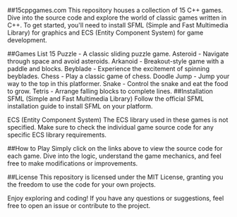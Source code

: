 ##15cppgames.com
This repository houses a collection of 15 C++ games. Dive into the source code and explore the world of classic games written in C++. To get started, you'll need to install SFML (Simple and Fast Multimedia Library) for graphics and ECS (Entity Component System) for game development.

##Games List
15 Puzzle - A classic sliding puzzle game.
Asteroid - Navigate through space and avoid asteroids.
Arkanoid - Breakout-style game with a paddle and blocks.
Beyblade - Experience the excitement of spinning beyblades.
Chess - Play a classic game of chess.
Doodle Jump - Jump your way to the top in this platformer.
Snake - Control the snake and eat the food to grow.
Tetris - Arrange falling blocks to complete lines.
##Installation
SFML (Simple and Fast Multimedia Library)
Follow the official SFML installation guide to install SFML on your platform.

ECS (Entity Component System)
The ECS library used in these games is not specified. Make sure to check the individual game source code for any specific ECS library requirements.

##How to Play
Simply click on the links above to view the source code for each game. Dive into the logic, understand the game mechanics, and feel free to make modifications or improvements.

##License
This repository is licensed under the MIT License, granting you the freedom to use the code for your own projects.

Enjoy exploring and coding! If you have any questions or suggestions, feel free to open an issue or contribute to the project.
